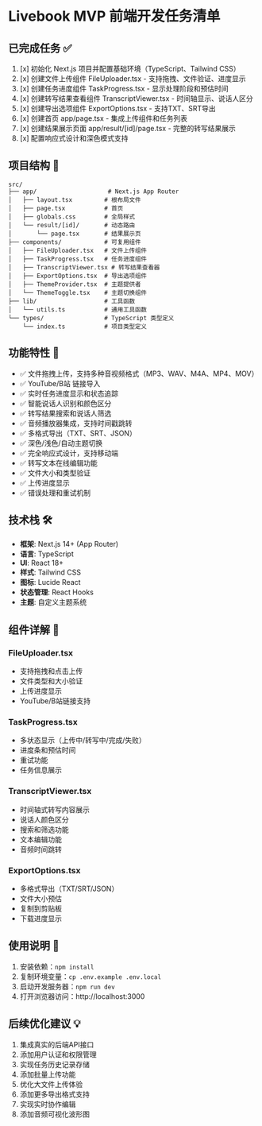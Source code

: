 # Livebook MVP 前端开发任务清单

## 已完成任务 ✅
1. [x] 初始化 Next.js 项目并配置基础环境（TypeScript、Tailwind CSS）
2. [x] 创建文件上传组件 FileUploader.tsx - 支持拖拽、文件验证、进度显示
3. [x] 创建任务进度组件 TaskProgress.tsx - 显示处理阶段和预估时间
4. [x] 创建转写结果查看组件 TranscriptViewer.tsx - 时间轴显示、说话人区分
5. [x] 创建导出选项组件 ExportOptions.tsx - 支持TXT、SRT导出
6. [x] 创建首页 app/page.tsx - 集成上传组件和任务列表
7. [x] 创建结果展示页面 app/result/[id]/page.tsx - 完整的转写结果展示
8. [x] 配置响应式设计和深色模式支持

## 项目结构 📁
```
src/
├── app/                    # Next.js App Router
│   ├── layout.tsx         # 根布局文件
│   ├── page.tsx           # 首页
│   ├── globals.css        # 全局样式
│   └── result/[id]/       # 动态路由
│       └── page.tsx       # 结果展示页
├── components/            # 可复用组件
│   ├── FileUploader.tsx   # 文件上传组件
│   ├── TaskProgress.tsx   # 任务进度组件
│   ├── TranscriptViewer.tsx # 转写结果查看器
│   ├── ExportOptions.tsx  # 导出选项组件
│   ├── ThemeProvider.tsx  # 主题提供者
│   └── ThemeToggle.tsx    # 主题切换组件
├── lib/                   # 工具函数
│   └── utils.ts           # 通用工具函数
└── types/                 # TypeScript 类型定义
    └── index.ts           # 项目类型定义
```

## 功能特性 🚀
- ✅ 文件拖拽上传，支持多种音视频格式（MP3、WAV、M4A、MP4、MOV）
- ✅ YouTube/B站 链接导入
- ✅ 实时任务进度显示和状态追踪
- ✅ 智能说话人识别和颜色区分
- ✅ 转写结果搜索和说话人筛选
- ✅ 音频播放器集成，支持时间戳跳转
- ✅ 多格式导出（TXT、SRT、JSON）
- ✅ 深色/浅色/自动主题切换
- ✅ 完全响应式设计，支持移动端
- ✅ 转写文本在线编辑功能
- ✅ 文件大小和类型验证
- ✅ 上传进度显示
- ✅ 错误处理和重试机制

## 技术栈 🛠️
- **框架**: Next.js 14+ (App Router)
- **语言**: TypeScript
- **UI**: React 18+
- **样式**: Tailwind CSS
- **图标**: Lucide React
- **状态管理**: React Hooks
- **主题**: 自定义主题系统

## 组件详解 🧩

### FileUploader.tsx
- 支持拖拽和点击上传
- 文件类型和大小验证
- 上传进度显示
- YouTube/B站链接支持

### TaskProgress.tsx
- 多状态显示（上传中/转写中/完成/失败）
- 进度条和预估时间
- 重试功能
- 任务信息展示

### TranscriptViewer.tsx
- 时间轴式转写内容展示
- 说话人颜色区分
- 搜索和筛选功能
- 文本编辑功能
- 音频时间跳转

### ExportOptions.tsx
- 多格式导出（TXT/SRT/JSON）
- 文件大小预估
- 复制到剪贴板
- 下载进度显示

## 使用说明 📖
1. 安装依赖：`npm install`
2. 复制环境变量：`cp .env.example .env.local`
3. 启动开发服务器：`npm run dev`
4. 打开浏览器访问：http://localhost:3000

## 后续优化建议 💡
1. 集成真实的后端API接口
2. 添加用户认证和权限管理
3. 实现任务历史记录存储
4. 添加批量上传功能
5. 优化大文件上传体验
6. 添加更多导出格式支持
7. 实现实时协作编辑
8. 添加音频可视化波形图